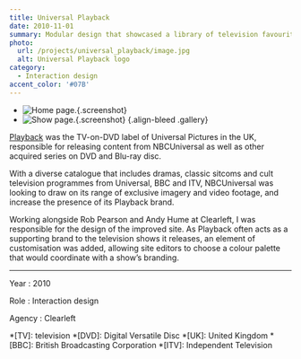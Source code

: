 ```yaml
---
title: Universal Playback
date: 2010-11-01
summary: Modular design that showcased a library of television favourites.
photo:
  url: /projects/universal_playback/image.jpg
  alt: Universal Playback logo
category:
  - Interaction design
accent_color: '#07B'
---
```

* ![Home page.](screenshot_homepage.png){.screenshot}
* ![Show page.](screenshot_showpage.png){.screenshot}
  {.align-bleed .gallery}

[Playback][1] was the TV-on-DVD label of Universal Pictures in the UK, responsible for releasing content from NBCUniversal as well as other acquired series on DVD and Blu-ray disc.

With a diverse catalogue that includes dramas, classic sitcoms and cult television programmes from Universal, BBC and ITV, NBCUniversal was looking to draw on its range of exclusive imagery and video footage, and increase the presence of its Playback brand.

Working alongside Rob Pearson and Andy Hume at Clearleft, I was responsible for the design of the improved site. As Playback often acts as a supporting brand to the television shows it releases, an element of customisation was added, allowing site editors to choose a colour palette that would coordinate with a show’s branding.

---

Year
: 2010

Role
: Interaction design

Agency
: Clearleft

[1]: https://en.wikipedia.org/wiki/Universal_Playback

*[TV]: television
*[DVD]: Digital Versatile Disc
*[UK]: United Kingdom
*[BBC]: British Broadcasting Corporation
*[ITV]: Independent Television
